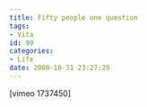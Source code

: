 ```yaml
---
title: Fifty people one question
tags:
- Vita
id: 99
categories:
- Life
date: 2008-10-31 23:27:29
---
```


[vimeo 1737450]
